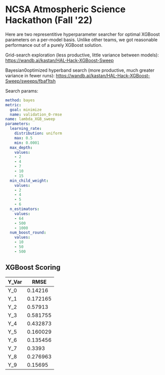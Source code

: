 # NCSA Atmospheric Science Hackathon (Fall '22)

Here are two representitive hyperparameter searcher for optimal XGBoost parameters on a per-model basis. Unlike other teams, we got reasonable performance out of a purely XGBoost solution. 

Grid-search exploration (less productive, little variance between models): https://wandb.ai/kastan/HAL-Hack-XGBoost-Sweep

Bayesian0optimized hyperband search (more productive, much greater variance in fewer runs): https://wandb.ai/kastan/HAL-Hack-XGBoost-Sweep/sweeps/fbaf1tsh

Search params:

``` yml
method: bayes
metric:
  goal: minimize
  name: validation_0-rmse
name: lambda_XGB_sweep
parameters:
  learning_rate:
    distribution: uniform
    max: 0.5
    min: 0.0001
  max_depth:
    values:
    - 2
    - 4
    - 7
    - 10
    - 15
  min_child_weight:
    values:
    - 2
    - 4
    - 5
    - 6
  n_estimators:
    values:
    - 64
    - 500
    - 1000
  num_boost_round:
    values:
    - 10
    - 50
    - 500
```


## XGBoost Scoring

| Y_Var | RMSE     |
|-------|----------|
| Y_0   | 0.14216  |
| Y_1   | 0.172165 |
| Y_2   | 0.57913  |
| Y_3   | 0.581755 |
| Y_4   | 0.432873 |
| Y_5   | 0.160029 |
| Y_6   | 0.135456 |
| Y_7   | 0.3393   |
| Y_8   | 0.276963 |
| Y_9   | 0.15695  |
